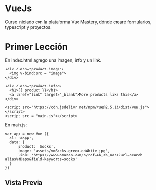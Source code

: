 # VueJs
Curso iniciado con la plataforma Vue Mastery, dónde crearé formularios, typescript y proyectos.

# Primer Lección
En index.html agrego una imagen, info y un link.

```
<div class="product-image">
  <img v-bind:src = "image">  
</div>

<div class="product-info">
  <h1>{{ product }}</h1>
  <a :href="link" target="_blank">More products like this</a>
</div>

<script src="https://cdn.jsdelivr.net/npm/vue@2.5.13/dist/vue.js"></script>
<script src = "main.js"></script>
```

<p>En main.js:</p>

```
var app = new Vue ({
  el: '#app',
  data: {
      product: 'Socks',
      image: 'assets/vmSocks-green-onWhite.jpg',
      link: 'https://www.amazon.com/s/ref=nb_sb_noss?url=search-alias%3Daps&field-keywords=socks'
  }
})
```
<h2>Vista Previa </h2>
<div align="center"><img src='assets/screenshots/primer_leccion.png> </div>
